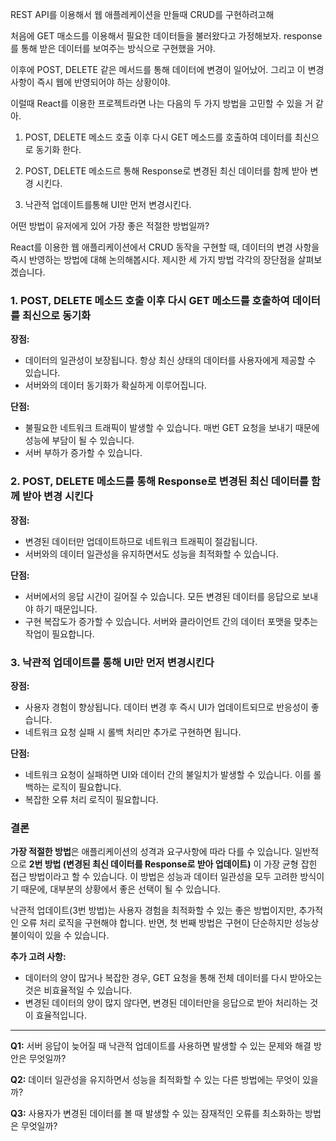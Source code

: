REST API를 이용해서 웹 애플레케이션을 만들때 CRUD를 구현하려고해

처음에 GET 매소드를 이용해서 필요한 데이터들을 불러왔다고 가정해보자. response를 통해 받은 데이터를 보여주는 방식으로 구현했을 거야.

이후에 POST, DELETE 같은 메서드를 통해 데이터에 변경이 일어났어. 그리고 이 변경 사항이 즉시 웹에 반영되어야 하는 상황이야.

이럴때 React를 이용한 프로젝트라면 나는 다음의 두 가지 방법을 고민할 수 있을 거 같아.

1. POST, DELETE 메소드 호출 이후 다시 GET 메소드를 호출하여 데이터를 최신으로 동기화 한다.

2. POST, DELETE 메소드르 통해 Response로 변경된 최신 데이터를 함께 받아 변경 시킨다.

3. 낙관적 업데이트를통해 UI만 먼저 변경시킨다.

어떤 방법이 유저에게 있어 가장 좋은 적절한 방법일까?


React를 이용한 웹 애플리케이션에서 CRUD 동작을 구현할 때, 데이터의 변경 사항을 즉시 반영하는 방법에 대해 논의해봅시다. 제시한 세 가지 방법 각각의 장단점을 살펴보겠습니다.

### 1. POST, DELETE 메소드 호출 이후 다시 GET 메소드를 호출하여 데이터를 최신으로 동기화

**장점:**
- 데이터의 일관성이 보장됩니다. 항상 최신 상태의 데이터를 사용자에게 제공할 수 있습니다.
- 서버와의 데이터 동기화가 확실하게 이루어집니다.

**단점:**
- 불필요한 네트워크 트래픽이 발생할 수 있습니다. 매번 GET 요청을 보내기 때문에 성능에 부담이 될 수 있습니다.
- 서버 부하가 증가할 수 있습니다.

### 2. POST, DELETE 메소드를 통해 Response로 변경된 최신 데이터를 함께 받아 변경 시킨다

**장점:**
- 변경된 데이터만 업데이트하므로 네트워크 트래픽이 절감됩니다.
- 서버와의 데이터 일관성을 유지하면서도 성능을 최적화할 수 있습니다.

**단점:**
- 서버에서의 응답 시간이 길어질 수 있습니다. 모든 변경된 데이터를 응답으로 보내야 하기 때문입니다.
- 구현 복잡도가 증가할 수 있습니다. 서버와 클라이언트 간의 데이터 포맷을 맞추는 작업이 필요합니다.

### 3. 낙관적 업데이트를 통해 UI만 먼저 변경시킨다

**장점:**
- 사용자 경험이 향상됩니다. 데이터 변경 후 즉시 UI가 업데이트되므로 반응성이 좋습니다.
- 네트워크 요청 실패 시 롤백 처리만 추가로 구현하면 됩니다.

**단점:**
- 네트워크 요청이 실패하면 UI와 데이터 간의 불일치가 발생할 수 있습니다. 이를 롤백하는 로직이 필요합니다.
- 복잡한 오류 처리 로직이 필요합니다.

### 결론

**가장 적절한 방법**은 애플리케이션의 성격과 요구사항에 따라 다를 수 있습니다. 일반적으로 **2번 방법 (변경된 최신 데이터를 Response로 받아 업데이트)** 이 가장 균형 잡힌 접근 방법이라고 할 수 있습니다. 이 방법은 성능과 데이터 일관성을 모두 고려한 방식이기 때문에, 대부분의 상황에서 좋은 선택이 될 수 있습니다.

낙관적 업데이트(3번 방법)는 사용자 경험을 최적화할 수 있는 좋은 방법이지만, 추가적인 오류 처리 로직을 구현해야 합니다. 반면, 첫 번째 방법은 구현이 단순하지만 성능상 불이익이 있을 수 있습니다.

**추가 고려 사항:**
- 데이터의 양이 많거나 복잡한 경우, GET 요청을 통해 전체 데이터를 다시 받아오는 것은 비효율적일 수 있습니다.
- 변경된 데이터의 양이 많지 않다면, 변경된 데이터만을 응답으로 받아 처리하는 것이 효율적입니다.

---

**Q1:** 서버 응답이 늦어질 때 낙관적 업데이트를 사용하면 발생할 수 있는 문제와 해결 방안은 무엇일까?

**Q2:** 데이터 일관성을 유지하면서 성능을 최적화할 수 있는 다른 방법에는 무엇이 있을까?

**Q3:** 사용자가 변경된 데이터를 볼 때 발생할 수 있는 잠재적인 오류를 최소화하는 방법은 무엇일까?